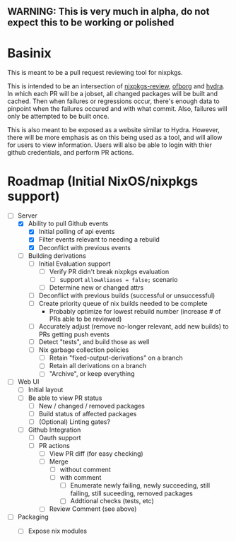 ## WARNING: This is very much in alpha, do not expect this to be working or polished

# Basinix

This is meant to be a pull request reviewing tool for nixpkgs.

This is intended to be an intersection of [nixpkgs-review](https://github.com/Mic92/nixpkgs-review), [ofborg](https://github.com/NixOS/ofborg) and [hydra](https://github.com/NixOS/hydra). In which each PR will be a jobset, all changed packages will be built and cached. Then when failures or regressions occur, there's enough data to pinpoint when the failures occured and with what commit. Also, failures will only be attempted to be built once.

This is also meant to be exposed as a website similar to Hydra. However, there will be more emphasis as on this being used as a tool, and will allow for users to view information. Users will also be able to login with thier github credentials, and perform PR actions.

# Roadmap (Initial NixOS/nixpkgs support)

- [ ] Server
  - [x] Ability to pull Github events
    - [x] Initial polling of api events
    - [x] Filter events relevant to needing a rebuild
    - [x] Deconflict with previous events
  - [ ] Building derivations
    - [ ] Initial Evaluation support
      - [ ] Verify PR didn't break nixpkgs evaluation
        - [ ] support `allowAliases = false;` scenario
      - [ ] Determine new or changed attrs
    - [ ] Deconflict with previous builds (successful or unsuccessful)
    - [ ] Create priority queue of nix builds needed to be complete
      - Probably optimize for lowest rebuild number (increase # of PRs able to be reviewed)
    - [ ] Accurately adjust (remove no-longer relevant, add new builds) to PRs getting push events
    - [ ] Detect "tests", and build those as well
    - [ ] Nix garbage collection policies
      - [ ] Retain "fixed-output-derivations" on a branch
      - [ ] Retain all derivations on a branch
      - [ ] "Archive", or keep everything
- [ ] Web UI
  - [ ] Initial layout
  - [ ] Be able to view PR status
    - [ ] New / changed / removed packages
    - [ ] Build status of affected packages
    - [ ] (Optional) Linting gates?
  - [ ] Github Integration
    - [ ] Oauth support
    - [ ] PR actions
      - [ ] View PR diff (for easy checking)
      - [ ] Merge
        - [ ] without comment
        - [ ] with comment
          - [ ] Enumerate newly failing, newly succeeding, still failing, still suceeding, removed packages
          - [ ] Addtional checks (tests, etc)
      - [ ] Review Comment (see above)
- [ ] Packaging
  - [ ] Expose nix modules

